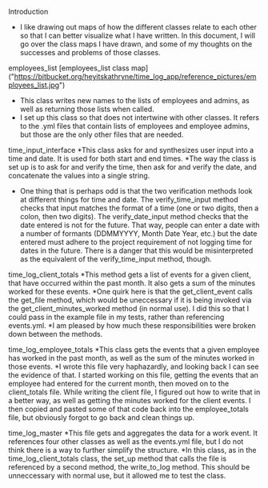 Introduction
* I like drawing out maps of how the different classes relate to each other so that I can better visualize what I have written. In this document, I will go over the class maps I have drawn, and some of my thoughts on the successes and problems of those classes.

employees_list
[employees_list class map] ("https://bitbucket.org/heyitskathryne/time_log_app/reference_pictures/employees_list.jpg")
* This class writes new names to the lists of employees and admins, as well as returning those lists when called.
* I set up this class so that does not intertwine with other classes. It refers to the .yml files that contain lists of employees and employee admins, but those are the only other files that are needed.

time_input_interface
*This class asks for and synthesizes user input into a time and date. It is used for both start and end times.
*The way the class is set up is to ask for and verify the time, then ask for and verify the date, and concatenate the values into a single string.
* One thing that is perhaps odd is that the two verification methods look at different things for time and date. The verify_time_input method checks that input matches the format of a time (one or two digits, then a colon, then two digits). The verify_date_input method checks that the date entered is not for the future. That way, people can enter a date with a number of formants (DDMMYYYY, Month Date Year, etc.) but the date entered must adhere to the project requirement of not logging time for dates in the future. There is a danger that this would be misinterpreted as the equivalent of the verify_time_input method, though.

time_log_client_totals
*This method gets a list of events for a given client, that have occurred within the past month. It also gets a sum of the minutes worked for these events.
*One quirk here is that the get_client_event calls the get_file method, which would be uneccessary if it is being invoked via the get_client_minutes_worked method (in normal use). I did this so that I could pass in the example file in my tests, rather than referencing events.yml.
*I am pleased by how much these responsibilities were broken down between the methods.

time_log_employee_totals
*This class gets the events that a given employee has worked in the past month, as well as the sum of the minutes worked in those events.
*I wrote this file very haphazardly, and looking back I can see the evidence of that. I started working on this file, getting the events that an employee had entered for the current month, then moved on to the client_totals file. While writing the client file, I figured out how to write that in a better way, as well as getting the minutes worked for the client events. I then copied and pasted some of that code back into the employee_totals file, but obviously forgot to go back and clean things up.

time_log_master
*This file gets and aggregates the data for a work event. It references four other classes as well as the events.yml file, but I do not think there is a way to further simplify the structure.
*In this class, as in the time_log_client_totals class, the set_up method that calls the file is referenced by a second method, the write_to_log method. This should be unneccessary with normal use, but it allowed me to test the class.





